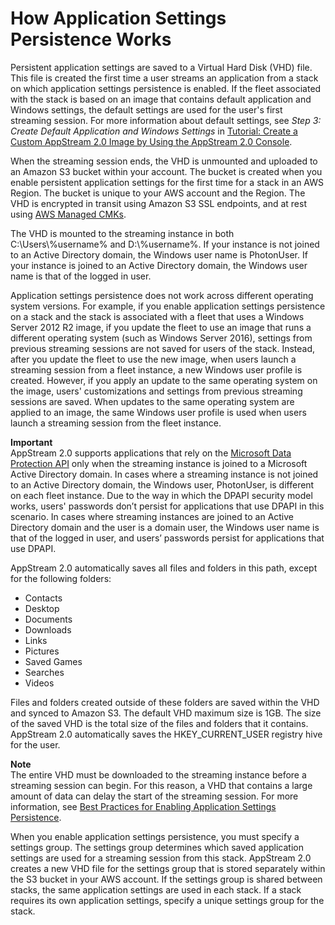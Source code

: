 # How Application Settings Persistence Works<a name="how-it-works-app-settings-persistence"></a>

Persistent application settings are saved to a Virtual Hard Disk \(VHD\) file\. This file is created the first time a user streams an application from a stack on which application settings persistence is enabled\. If the fleet associated with the stack is based on an image that contains default application and Windows settings, the default settings are used for the user's first streaming session\. For more information about default settings, see *Step 3: Create Default Application and Windows Settings* in [Tutorial: Create a Custom AppStream 2\.0 Image by Using the AppStream 2\.0 Console](tutorial-image-builder.md)\.

When the streaming session ends, the VHD is unmounted and uploaded to an Amazon S3 bucket within your account\. The bucket is created when you enable persistent application settings for the first time for a stack in an AWS Region\. The bucket is unique to your AWS account and the Region\. The VHD is encrypted in transit using Amazon S3 SSL endpoints, and at rest using [AWS Managed CMKs](https://docs.aws.amazon.com/kms/latest/developerguide/concepts.html#aws-managed-cmk)\.

The VHD is mounted to the streaming instance in both C:\\Users\\%username% and D:\\%username%\. If your instance is not joined to an Active Directory domain, the Windows user name is PhotonUser\. If your instance is joined to an Active Directory domain, the Windows user name is that of the logged in user\. 

Application settings persistence does not work across different operating system versions\. For example, if you enable application settings persistence on a stack and the stack is associated with a fleet that uses a Windows Server 2012 R2 image, if you update the fleet to use an image that runs a different operating system \(such as Windows Server 2016\), settings from previous streaming sessions are not saved for users of the stack\. Instead, after you update the fleet to use the new image, when users launch a streaming session from a fleet instance, a new Windows user profile is created\. However, if you apply an update to the same operating system on the image, users' customizations and settings from previous streaming sessions are saved\. When updates to the same operating system are applied to an image, the same Windows user profile is used when users launch a streaming session from the fleet instance\. 

**Important**  
AppStream 2\.0 supports applications that rely on the [Microsoft Data Protection API](https://docs.microsoft.com/en-us/windows/desktop/seccng/cng-dpapi) only when the streaming instance is joined to a Microsoft Active Directory domain\. In cases where a streaming instance is not joined to an Active Directory domain, the Windows user, PhotonUser, is different on each fleet instance\. Due to the way in which the DPAPI security model works, users' passwords don’t persist for applications that use DPAPI in this scenario\. In cases where streaming instances are joined to an Active Directory domain and the user is a domain user, the Windows user name is that of the logged in user, and users’ passwords persist for applications that use DPAPI\.

AppStream 2\.0 automatically saves all files and folders in this path, except for the following folders:
+ Contacts
+ Desktop
+ Documents
+ Downloads
+ Links
+ Pictures
+ Saved Games
+ Searches
+ Videos

Files and folders created outside of these folders are saved within the VHD and synced to Amazon S3\. The default VHD maximum size is 1GB\. The size of the saved VHD is the total size of the files and folders that it contains\. AppStream 2\.0 automatically saves the HKEY\_CURRENT\_USER registry hive for the user\.

**Note**  
The entire VHD must be downloaded to the streaming instance before a streaming session can begin\. For this reason, a VHD that contains a large amount of data can delay the start of the streaming session\. For more information, see [Best Practices for Enabling Application Settings Persistence](enabling-app-settings-persistence.md#best-practices-app-settings-persistence)\.

When you enable application settings persistence, you must specify a settings group\. The settings group determines which saved application settings are used for a streaming session from this stack\. AppStream 2\.0 creates a new VHD file for the settings group that is stored separately within the S3 bucket in your AWS account\. If the settings group is shared between stacks, the same application settings are used in each stack\. If a stack requires its own application settings, specify a unique settings group for the stack\.